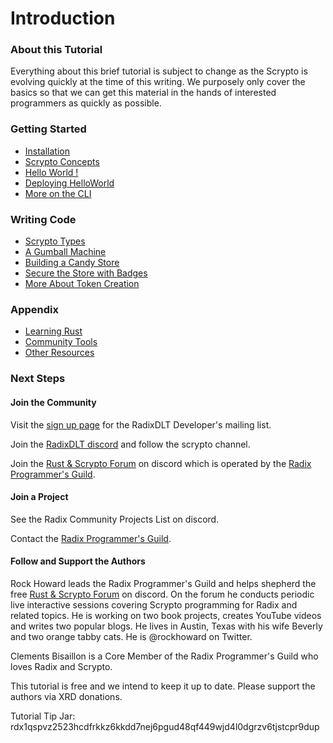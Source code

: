 # Introduction

### About this Tutorial

Everything about this brief tutorial is subject to change as the Scrypto is evolving quickly at the time of this writing. We purposely only cover the basics so that we can get this material in the hands of interested programmers as quickly as possible.

### Getting Started

* [Installation](broken-reference/)
* [Scrypto Concepts](getting-started/scrypto-concepts.md)
* [Hello World !](getting-started/hello-world.md)
* [Deploying HelloWorld](getting-started/deploying-helloworld.md)
* [More on the CLI](getting-started/more-on-the-cli.md)

### Writing Code

* [Scrypto Types](writing-code/scrypto-types.md)
* [A Gumball Machine](writing-code/building-a-gumball-machine.md)
* [Building a Candy Store](writing-code/building-a-candy-store.md)
* [Secure the Store with Badges](writing-code/security-through-badges.md)
* [More About Token Creation](writing-code/creating-tokens.md)

### Appendix

* [Learning Rust](appendix/learning-rust.md)
* [Community Tools](appendix/community-tools.md)
* [Other Resources](appendix/other-resources.md)

### Next Steps

#### Join the Community

Visit the [sign up page](https://developers.radixdlt.com/sign-up) for the RadixDLT Developer's mailing list.

Join the [RadixDLT discord](https://discord.gg/WkB2USt) and follow the scrypto channel.

Join the [Rust & Scrypto Forum](https://discord.gg/4Kqrgpg88X) on discord which is operated by the [Radix Programmer's Guild](https://www.radguild.org).

#### Join a Project

See the Radix Community Projects List on discord.

Contact the [Radix Programmer's Guild](https://www.radguild.org).

#### Follow and Support the Authors

Rock Howard leads the Radix Programmer's Guild and helps shepherd the free [Rust & Scrypto Forum](https://discord.gg/4Kqrgpg88X) on discord. On the forum he conducts periodic live interactive sessions covering Scrypto programming for Radix and related topics. He is working on two book projects, creates YouTube videos and writes two popular blogs. He lives in Austin, Texas with his wife Beverly and two orange tabby cats. He is @rockhoward on Twitter.

Clements Bisaillon is a Core Member of the Radix Programmer's Guild who loves Radix and Scrypto.

This tutorial is free and we intend to keep it up to date. Please support the authors via XRD donations.

Tutorial Tip Jar: rdx1qspvz2523hcdfrkkz6kkdd7nej6pgud48qf449wjd4l0dgrzv6tjstcpr9dup
